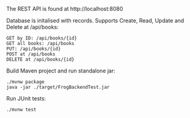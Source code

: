 The REST API is found at http://localhost:8080

Database is initalised with records. Supports Create, Read, Update and Delete at /api/books:
```
GET by ID: /api/books/{id}
GET all books: /api/books
PUT: /api/books/{id}
POST at /api/books
DELETE at /api/books/{id}
```

Build Maven project and run standalone jar:
```
./mvnw package
java -jar ./target/FrogBackendTest.jar
```
Run JUnit tests:
```
./mvnw test
```